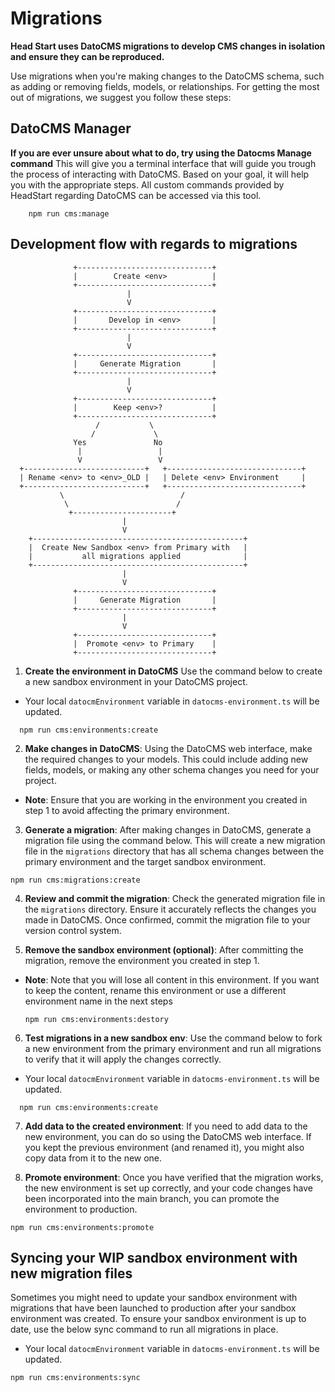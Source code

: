 # Migrations

**Head Start uses DatoCMS migrations to develop CMS changes in isolation and ensure they can be reproduced.**

Use migrations when you're making changes to the DatoCMS schema, such as adding or removing fields, models, or relationships. For getting the most out of migrations, we suggest you follow these steps:

## DatoCMS Manager

**If you are ever unsure about what to do, try using the Datocms Manage command**
This will give you a terminal interface that will guide you trough the process of interacting with DatoCMS. Based on your goal, it will help you with the appropriate steps.
All custom commands provided by HeadStart regarding DatoCMS can be accessed via this tool.

```shell
    npm run cms:manage
```

## Development flow with regards to migrations
```
              +------------------------------+
              |        Create <env>          |
              +------------------------------+
                          |
                          V
              +------------------------------+
              |       Develop in <env>       |
              +------------------------------+
                          |
                          V
              +------------------------------+
              |     Generate Migration       |
              +------------------------------+
                          |
                          V
              +------------------------------+
              |        Keep <env>?           |
              +------------------------------+
                   /           \
                  /             \
              Yes               No
               |                 |
               V                 V
  +---------------------------+   +------------------------------+
  | Rename <env> to <env>_OLD |   | Delete <env> Environment     |
  +---------------------------+   +------------------------------+
           \                          /
            \                        /
             +----------------------+
                         |
                         V
    +-----------------------------------------------+
    |  Create New Sandbox <env> from Primary with   |
    |           all migrations applied              |
    +-----------------------------------------------+
                         |
                         V
              +------------------------------+
              |     Generate Migration       |
              +------------------------------+
                         |
                         V
              +------------------------------+
              |  Promote <env> to Primary    |
              +------------------------------+
```

1. **Create the environment in DatoCMS** Use the command below to create a new sandbox environment in your DatoCMS project.

- Your local `datocmEnvironment` variable in `datocms-environment.ts` will be updated.

```shell
  npm run cms:environments:create
```

2. **Make changes in DatoCMS**: Using the DatoCMS web interface, make the required changes to your models. This could include adding new fields, models, or making any other schema changes you need for your project.

- **Note**: Ensure that you are working in the environment you created in step 1 to avoid affecting the primary environment.

3. **Generate a migration**: After making changes in DatoCMS, generate a migration file using the command below. This will create a new migration file in the `migrations` directory that has all schema changes between the primary environment and the target sandbox environment.

```shell
npm run cms:migrations:create
```

4. **Review and commit the migration**: Check the generated migration file in the `migrations` directory. Ensure it accurately reflects the changes you made in DatoCMS. Once confirmed, commit the migration file to your version control system.

5. **Remove the sandbox environment (optional)**: After committing the migration, remove the environment you created in step 1.

- **Note**: Note that you will lose all content in this environment. If you want to keep the content, rename this environment or use a different environment name in the next steps
  ```shell
  npm run cms:environments:destory
  ```

6. **Test migrations in a new sandbox env**: Use the command below to fork a new environment from the primary environment and run all migrations to verify that it will apply the changes correctly.

- Your local `datocmEnvironment` variable in `datocms-environment.ts` will be updated.

```shell
  npm run cms:environments:create
```

7. **Add data to the created environment**: If you need to add data to the new environment, you can do so using the DatoCMS web interface. If you kept the previous environment (and renamed it), you might also copy data from it to the new one.

8. **Promote environment**: Once you have verified that the migration works, the new environment is set up correctly, and your code changes have been incorporated into the main branch, you can promote the environment to production.

```shell
npm run cms:environments:promote
```

## Syncing your WIP sandbox environment with new migration files

Sometimes you might need to update your sandbox environment with migrations that have been launched to production after your sandbox environment was created.
To ensure your sandbox environment is up to date, use the below sync command to run all migrations in place.

- Your local `datocmEnvironment` variable in `datocms-environment.ts` will be updated.

```
npm run cms:environments:sync
```
